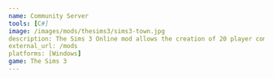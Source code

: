 ```yaml
---
name: Community Server
tools: [C#]
image: /images/mods/thesims3/sims3-town.jpg
description: The Sims 3 Online mod allows the creation of 20 player community town servers. Allowing the players to experience a multiplayer live town in real time.<br/><br/>This mod is currently in private testing.
external_url: /mods
platforms: [Windows]
game: The Sims 3
---
```

